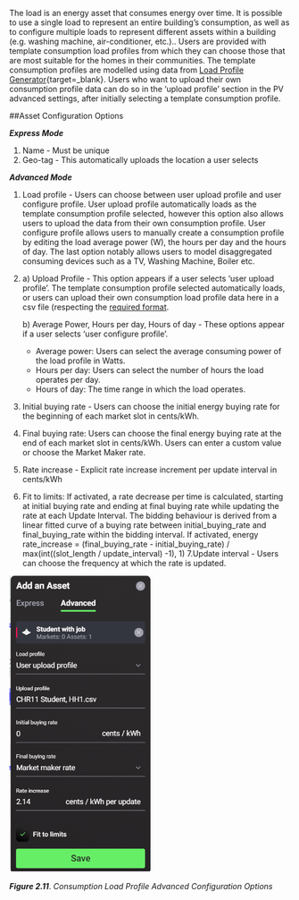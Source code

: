 The load is an energy asset that consumes energy over time. It is possible to use a single load to represent an entire building’s consumption, as well as to configure multiple loads to represent different assets within a building (e.g. washing machine, air-conditioner, etc.).. Users are provided with template consumption load profiles from which they can choose those that are most suitable for the homes in their communities. The template consumption profiles are modelled using data from [Load Profile Generator](https://www.loadprofilegenerator.de/){target=_blank}. Users who want to upload their own consumption profile data can do so in the ‘upload profile’ section in the PV advanced settings, after initially selecting a template consumption profile.

##Asset Configuration Options

***Express Mode***

1. Name - Must be unique
2. Geo-tag - This automatically uploads the location a user selects

***Advanced Mode***

1. Load profile - Users can choose between user upload profile and user configure profile. User upload profile automatically loads as the template consumption profile selected, however this option also allows users to upload the data from their own consumption profile. User configure profile allows users to manually create a consumption profile by editing the load average power (W), the hours per day and the hours of day. The last option notably allows users to model disaggregated consuming devices such as a TV, Washing Machine, Boiler etc.
2. a) Upload Profile - This option appears if a user selects ‘user upload profile’. The template consumption profile selected automatically loads, or users can upload their own consumption load profile data here in a csv file (respecting the [required format](data-requirements.md).

   b) Average Power, Hours per day, Hours of day - These options appear if a user selects ‘user configure profile’.
      - Average power: Users can select the average consuming power of the load profile in Watts.
      - Hours per day: Users can select the  number of hours the load operates per day.
      - Hours of day: The time range in which the load operates.
3. Initial buying rate - Users can choose the initial energy buying rate for the beginning of each market slot in cents/kWh.
4. Final buying rate: Users can choose the final energy buying rate at the end of each market slot in cents/kWh. Users can enter a custom value or choose the Market Maker rate.
5. Rate increase - Explicit rate increase increment per update interval in cents/kWh
6. Fit to limits: If activated, a rate decrease per time is calculated, starting at initial buying rate and ending at final buying rate while updating the rate at each Update Interval. The bidding behaviour is derived from a linear fitted curve of a buying rate between initial_buying_rate and final_buying_rate within the bidding interval. If activated, energy rate_increase = (final_buying_rate - initial_buying_rate) / max(int((slot_length / update_interval) -1), 1)
7.Update interval - Users can choose the frequency at which the rate is updated.

![alt_text](img/consumption-advanced.png)

***Figure 2.11***. *Consumption Load Profile Advanced Configuration Options*
